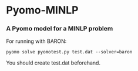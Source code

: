 # Pyomo-MINLP

### A Pyomo model for a MINLP problem

For running with BARON:

    pyomo solve pyomotest.py test.dat --solver=baron
  
  You should create test.dat beforehand.
